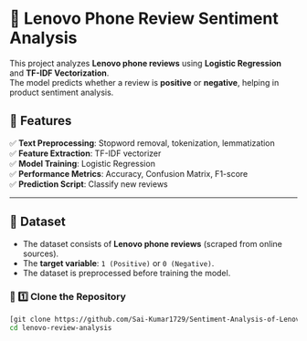 # 📱 Lenovo Phone Review Sentiment Analysis  
This project analyzes **Lenovo phone reviews** using **Logistic Regression** and **TF-IDF Vectorization**.  
The model predicts whether a review is **positive** or **negative**, helping in product sentiment analysis.  

## 📌 Features  
✅ **Text Preprocessing**: Stopword removal, tokenization, lemmatization  
✅ **Feature Extraction**: TF-IDF vectorizer  
✅ **Model Training**: Logistic Regression  
✅ **Performance Metrics**: Accuracy, Confusion Matrix, F1-score  
✅ **Prediction Script**: Classify new reviews  

---

## 📂 Dataset  
- The dataset consists of **Lenovo phone reviews** (scraped from online sources).  
- The **target variable**: `1 (Positive)` or `0 (Negative)`.  
- The dataset is preprocessed before training the model.


### **🔹 1️⃣ Clone the Repository**  
```sh
[git clone https://github.com/Sai-Kumar1729/Sentiment-Analysis-of-Lenovo-Mobile-reviews.git]
cd lenovo-review-analysis
